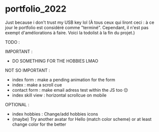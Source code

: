 # portfolio_2022

Just because i don't trust my USB key lol
(À tous ceux qui liront ceci : à ce jour le portfolio est considéré comme "terminé". Cependant, il n'est pas exempt d'améliorations à faire. Voici la todolist à la fin du projet.)

TODO :

IMPORTANT :

-   DO SOMETHING FOR THE HOBBIES LMAO

NOT SO IMPORTANT :

-   index form : make a pending animation for the form
-   index : make a scroll cue
-   contact form : make email adress test within the JS too 😔
-   index skill view : horizontal scrollcue on mobile

OPTIONAL :

-   index hobbies : Change/add hobbies icons
-   (maybe) Try another avatar for Hello (match color scheme) or at least change color for the better
